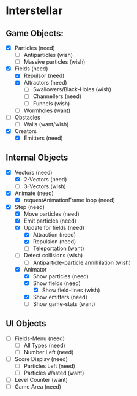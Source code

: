 # Interstellar

## Game Objects:
- [x] Particles (need)
  - [ ] Antiparticles (wish)
  - [ ] Massive particles (wish)
- [x] Fields (need)
  - [x] Repulsor (need)
  - [x] Attractors (need)
    - [ ] Swallowers/Black-Holes (wish)
    - [ ] Channellers (need)
    - [ ] Funnels (wish)
  - [ ] Wormholes (want)
- [ ] Obstacles
  - [ ] Walls (want/wish)
- [x] Creators
  - [x] Emitters (need)

## Internal Objects
- [x] Vectors (need)
  - [x] 2-Vectors (need)
  - [ ] 3-Vectors (wish)
- [x] Animate (need)
  - [x] requestAnimationFrame loop (need)
- [x] Step (need)
  - [x] Move particles (need)
  - [x] Emit particles (need)
  - [x] Update for fields (need)
    - [x] Attraction (need)
    - [x] Repulsion (need)
    - [ ] Teleportation (want)
  - [ ] Detect collisions (wish)
    - [ ] Antiparticle-particle annihilation (wish)
  - [x] Animator
    - [x] Show particles (need)
    - [x] Show fields (need)
      - [x] Show field-lines (wish)
    - [x] Show emitters (need)
    - [ ] Show game-stats (want)

## UI Objects
- [ ] Fields-Menu (need)
  - [ ] All Types (need)
  - [ ] Number Left (need)
- [ ] Score Display (need)
  - [ ] Particles Left (need)
  - [ ] Particles Wasted (want)
- [ ] Level Counter (want)
- [ ] Game Area (need)
